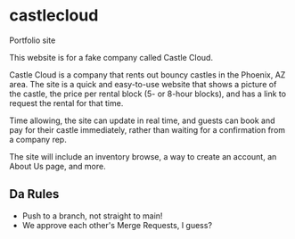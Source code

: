 # castlecloud
Portfolio site

This website is for a fake company called Castle Cloud.

Castle Cloud is a company that rents out bouncy castles in the Phoenix, AZ area. The site is a quick and easy-to-use website that shows a picture of the castle, the price per rental block (5- or 8-hour blocks), and has a link to request the rental for that time.

Time allowing, the site can update in real time, and guests can book and pay for their castle immediately, rather than waiting for a confirmation from a company rep.

The site will include an inventory browse, a way to create an account, an About Us page, and more.

## Da Rules
- Push to a branch, not straight to main!
- We approve each other's Merge Requests, I guess?